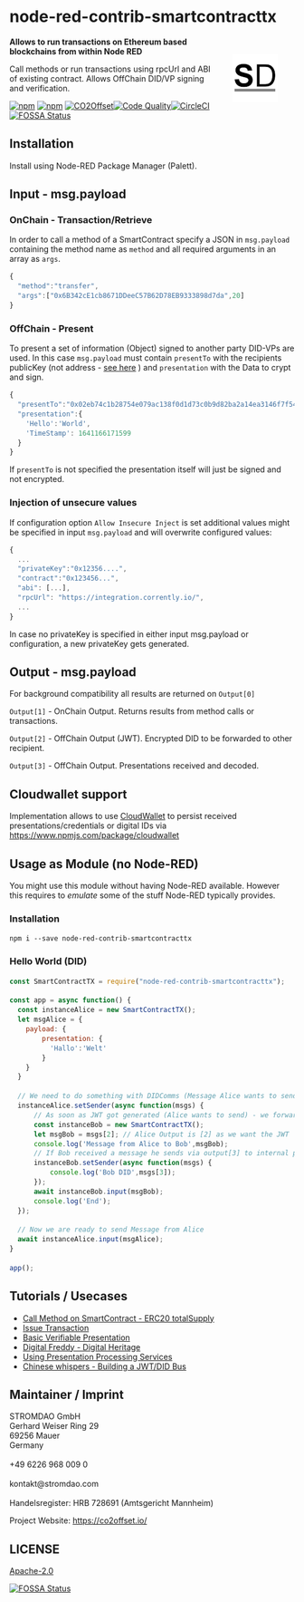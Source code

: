 # node-red-contrib-smartcontracttx

<a href="https://stromdao.de/" target="_blank" title="STROMDAO - Digital Energy Infrastructure"><img src="./static/stromdao.png" align="right" height="85px" hspace="30px" vspace="30px"></a>

**Allows to run transactions on Ethereum based blockchains from within Node RED**

Call methods or run transactions using rpcUrl and ABI of existing contract. Allows OffChain DID/VP signing and verification.

[![npm](https://img.shields.io/npm/dt/node-red-contrib-smartcontracttx.svg)](https://www.npmjs.com/package/node-red-contrib-smartcontracttx)
[![npm](https://img.shields.io/npm/v/node-red-contrib-smartcontracttx.svg)](https://www.npmjs.com/package/node-red-contrib-smartcontracttx)
[![CO2Offset](https://api.corrently.io/v2.0/ghgmanage/statusimg?host=node-red-contrib-smartcontracttx&svg=1)](https://co2offset.io/badge.html?host=node-red-contrib-smartcontracttx)[![Code Quality](https://api.codiga.io/project/30556/score/svg)](https://app.codiga.io/public/project/30556/node-red-contrib-smartcontracttx/dashboard)[![CircleCI](https://circleci.com/gh/energychain/node-red-contrib-smartcontracttx/tree/main.svg?style=svg)](https://circleci.com/gh/energychain/node-red-contrib-smartcontracttx/tree/main)
[![FOSSA Status](https://app.fossa.com/api/projects/git%2Bgithub.com%2Fenergychain%2Fnode-red-contrib-smartcontracttx.svg?type=shield)](https://app.fossa.com/projects/git%2Bgithub.com%2Fenergychain%2Fnode-red-contrib-smartcontracttx?ref=badge_shield)

## Installation

Install using Node-RED Package Manager (Palett).

## Input - msg.payload

### OnChain - Transaction/Retrieve

In order to call a method of a SmartContract specify a JSON in `msg.payload` containing the method name as `method` and all required arguments in an array as `args`.

```javascript
{
  "method":"transfer",
  "args":["0x6B342cE1cb8671DDeeC57B62D78EB9333898d7da",20]
}
```

### OffChain - Present

To present a set of information (Object) signed to another party DID-VPs are used. In this case `msg.payload` must contain `presentTo` with the recipients publicKey (not address - [see here](https://ethereum.stackexchange.com/questions/13778/get-public-key-of-any-ethereum-account/79174) ) and `presentation` with the Data to crypt and sign.

```javascript
{
  "presentTo":"0x02eb74c1b28754e079ac138f0d1d73c0b9d82ba2a14ea3146f7f540e841ee43679",
  "presentation":{
    'Hello':'World',
    'TimeStamp': 1641166171599
  }
}
```

If `presentTo` is not specified the presentation itself will just be signed and not encrypted.

### Injection of unsecure values

If configuration option `Allow Insecure Inject` is set additional values might be specified in input `msg.payload` and will overwrite configured values:

```javascript
{
  ...
  "privateKey":"0x12356....",
  "contract":"0x123456...",
  "abi": [...],
  "rpcUrl": "https://integration.corrently.io/",
  ...
}
```

In case no privateKey is specified in either input msg.payload or configuration, a new privateKey gets generated.

## Output - msg.payload

For background compatibility all results are returned on `Output[0]`

`Output[1]` - OnChain Output. Returns results from method calls or transactions.

`Output[2]` - OffChain Output (JWT). Encrypted DID to be forwarded to other recipient.

`Output[3]` - OffChain Output. Presentations received and decoded.

## Cloudwallet support

Implementation allows to use [CloudWallet](https://rapidapi.com/stromdao-stromdao-default/api/cloudwallet) to persist received presentations/credentials or digital IDs via https://www.npmjs.com/package/cloudwallet

## Usage as Module (no Node-RED)

You might use this module without having Node-RED available. However this requires to *emulate* some of the stuff Node-RED typically provides.

### Installation

```
npm i --save node-red-contrib-smartcontracttx
```

### Hello World (DID)

```javascript
const SmartContractTX = require("node-red-contrib-smartcontracttx");

const app = async function() {
  const instanceAlice = new SmartContractTX();
  let msgAlice = {
    payload: {
        presentation: {
          'Hallo':'Welt'
        }
    }
  }

  // We need to do something with DIDComms (Message Alice wants to send) ...
  instanceAlice.setSender(async function(msgs) {
      // As soon as JWT got generated (Alice wants to send) - we forward to a new Bob
      const instanceBob = new SmartContractTX();
      let msgBob = msgs[2]; // Alice Output is [2] as we want the JWT
      console.log('Message from Alice to Bob',msgBob);
      // If Bob received a message he sends via output[3] to internal processes...
      instanceBob.setSender(async function(msgs) {
          console.log('Bob DID',msgs[3]);
      });
      await instanceBob.input(msgBob);
      console.log('End');
  });

  // Now we are ready to send Message from Alice
  await instanceAlice.input(msgAlice);
}

app();

```

## Tutorials / Usecases

- [Call Method on SmartContract - ERC20 totalSupply](https://github.com/energychain/node-red-contrib-smartcontracttx/blob/main/docs/UC1_Call_Method.md)
- [Issue Transaction](https://github.com/energychain/node-red-contrib-smartcontracttx/blob/main/docs/UC2_Transact_SC.md)
- [Basic Verifiable Presentation](https://github.com/energychain/node-red-contrib-smartcontracttx/blob/main/docs/UC3_VP_Offchain.md)
- [Digital Freddy - Digital Heritage](https://github.com/energychain/node-red-contrib-smartcontracttx/blob/main/docs/UC4_VP_DigitalFreddy.md)
- [Using Presentation Processing Services](https://github.com/energychain/node-red-contrib-smartcontracttx/blob/main/docs/CB_PresentationProcessingService.md)
- [Chinese whispers - Building a JWT/DID Bus](https://github.com/energychain/node-red-contrib-smartcontracttx/blob/main/docs/CB_Chinese_Whispers_Building_A_Bus.md)

## Maintainer / Imprint

<addr>
STROMDAO GmbH  <br/>
Gerhard Weiser Ring 29  <br/>
69256 Mauer  <br/>
Germany  <br/>
  <br/>
+49 6226 968 009 0  <br/>
  <br/>
kontakt@stromdao.com  <br/>
  <br/>
Handelsregister: HRB 728691 (Amtsgericht Mannheim)
</addr>

Project Website: https://co2offset.io/

## LICENSE
[Apache-2.0](./LICENSE)


[![FOSSA Status](https://app.fossa.com/api/projects/git%2Bgithub.com%2Fenergychain%2Fnode-red-contrib-smartcontracttx.svg?type=large)](https://app.fossa.com/projects/git%2Bgithub.com%2Fenergychain%2Fnode-red-contrib-smartcontracttx?ref=badge_large)